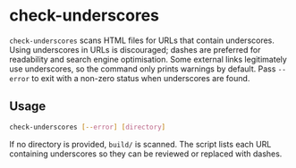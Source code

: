 # check-underscores

`check-underscores` scans HTML files for URLs that contain underscores. Using
underscores in URLs is discouraged; dashes are preferred for readability and
search engine optimisation. Some external links legitimately use underscores, so
the command only prints warnings by default. Pass `--error` to exit with a
non-zero status when underscores are found.

## Usage

```bash
check-underscores [--error] [directory]
```

If no directory is provided, `build/` is scanned. The script lists each URL
containing underscores so they can be reviewed or replaced with dashes.
